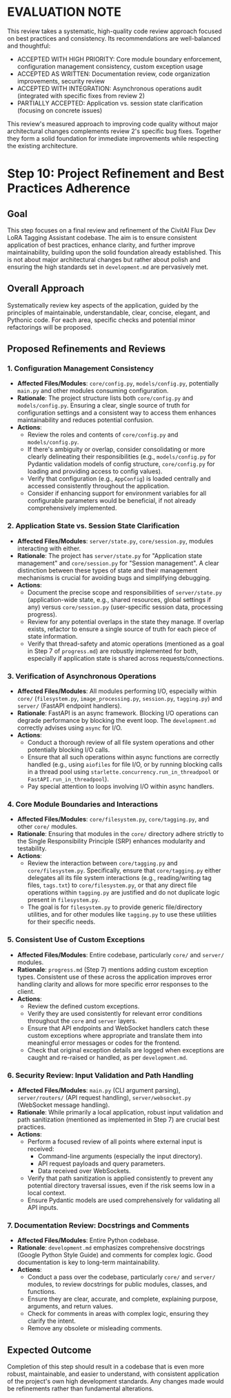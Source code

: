 # EVALUATION NOTE
This review takes a systematic, high-quality code review approach focused on best practices and consistency. Its recommendations are well-balanced and thoughtful:
- ACCEPTED WITH HIGH PRIORITY: Core module boundary enforcement, configuration management consistency, custom exception usage
- ACCEPTED AS WRITTEN: Documentation review, code organization improvements, security review
- ACCEPTED WITH INTEGRATION: Asynchronous operations audit (integrated with specific fixes from review 2)
- PARTIALLY ACCEPTED: Application vs. session state clarification (focusing on concrete issues)

This review's measured approach to improving code quality without major architectural changes complements review 2's specific bug fixes. Together they form a solid foundation for immediate improvements while respecting the existing architecture.

# Step 10: Project Refinement and Best Practices Adherence

## Goal
This step focuses on a final review and refinement of the CivitAI Flux Dev LoRA Tagging Assistant codebase. The aim is to ensure consistent application of best practices, enhance clarity, and further improve maintainability, building upon the solid foundation already established. This is not about major architectural changes but rather about polish and ensuring the high standards set in `development.md` are pervasively met.

## Overall Approach
Systematically review key aspects of the application, guided by the principles of maintainable, understandable, clear, concise, elegant, and Pythonic code. For each area, specific checks and potential minor refactorings will be proposed.

## Proposed Refinements and Reviews

### 1. Configuration Management Consistency
-   **Affected Files/Modules**: `core/config.py`, `models/config.py`, potentially `main.py` and other modules consuming configuration.
-   **Rationale**: The project structure lists both `core/config.py` and `models/config.py`. Ensuring a clear, single source of truth for configuration settings and a consistent way to access them enhances maintainability and reduces potential confusion.
-   **Actions**:
    -   Review the roles and contents of `core/config.py` and `models/config.py`.
    -   If there's ambiguity or overlap, consider consolidating or more clearly delineating their responsibilities (e.g., `models/config.py` for Pydantic validation models of config structure, `core/config.py` for loading and providing access to config values).
    -   Verify that configuration (e.g., `AppConfig`) is loaded centrally and accessed consistently throughout the application.
    -   Consider if enhancing support for environment variables for all configurable parameters would be beneficial, if not already comprehensively implemented.

### 2. Application State vs. Session State Clarification
-   **Affected Files/Modules**: `server/state.py`, `core/session.py`, modules interacting with either.
-   **Rationale**: The project has `server/state.py` for "Application state management" and `core/session.py` for "Session management". A clear distinction between these types of state and their management mechanisms is crucial for avoiding bugs and simplifying debugging.
-   **Actions**:
    -   Document the precise scope and responsibilities of `server/state.py` (application-wide state, e.g., shared resources, global settings if any) versus `core/session.py` (user-specific session data, processing progress).
    -   Review for any potential overlaps in the state they manage. If overlap exists, refactor to ensure a single source of truth for each piece of state information.
    -   Verify that thread-safety and atomic operations (mentioned as a goal in Step 7 of `progress.md`) are robustly implemented for both, especially if application state is shared across requests/connections.

### 3. Verification of Asynchronous Operations
-   **Affected Files/Modules**: All modules performing I/O, especially within `core/` (`filesystem.py`, `image_processing.py`, `session.py`, `tagging.py`) and `server/` (FastAPI endpoint handlers).
-   **Rationale**: FastAPI is an async framework. Blocking I/O operations can degrade performance by blocking the event loop. The `development.md` correctly advises using `async` for I/O.
-   **Actions**:
    -   Conduct a thorough review of all file system operations and other potentially blocking I/O calls.
    -   Ensure that all such operations within async functions are correctly handled (e.g., using `aiofiles` for file I/O, or by running blocking calls in a thread pool using `starlette.concurrency.run_in_threadpool` or `FastAPI.run_in_threadpool`).
    -   Pay special attention to loops involving I/O within async handlers.

### 4. Core Module Boundaries and Interactions
-   **Affected Files/Modules**: `core/filesystem.py`, `core/tagging.py`, and other `core/` modules.
-   **Rationale**: Ensuring that modules in the `core/` directory adhere strictly to the Single Responsibility Principle (SRP) enhances modularity and testability.
-   **Actions**:
    -   Review the interaction between `core/tagging.py` and `core/filesystem.py`. Specifically, ensure that `core/tagging.py` either delegates all its file system interactions (e.g., reading/writing tag files, `tags.txt`) to `core/filesystem.py`, or that any direct file operations within `tagging.py` are justified and do not duplicate logic present in `filesystem.py`.
    -   The goal is for `filesystem.py` to provide generic file/directory utilities, and for other modules like `tagging.py` to use these utilities for their specific needs.

### 5. Consistent Use of Custom Exceptions
-   **Affected Files/Modules**: Entire codebase, particularly `core/` and `server/` modules.
-   **Rationale**: `progress.md` (Step 7) mentions adding custom exception types. Consistent use of these across the application improves error handling clarity and allows for more specific error responses to the client.
-   **Actions**:
    -   Review the defined custom exceptions.
    -   Verify they are used consistently for relevant error conditions throughout the `core` and `server` layers.
    -   Ensure that API endpoints and WebSocket handlers catch these custom exceptions where appropriate and translate them into meaningful error messages or codes for the frontend.
    -   Check that original exception details are logged when exceptions are caught and re-raised or handled, as per `development.md`.

### 6. Security Review: Input Validation and Path Handling
-   **Affected Files/Modules**: `main.py` (CLI argument parsing), `server/routers/` (API request handling), `server/websocket.py` (WebSocket message handling).
-   **Rationale**: While primarily a local application, robust input validation and path sanitization (mentioned as implemented in Step 7) are crucial best practices.
-   **Actions**:
    -   Perform a focused review of all points where external input is received:
        -   Command-line arguments (especially the input directory).
        -   API request payloads and query parameters.
        -   Data received over WebSockets.
    -   Verify that path sanitization is applied consistently to prevent any potential directory traversal issues, even if the risk seems low in a local context.
    -   Ensure Pydantic models are used comprehensively for validating all API inputs.

### 7. Documentation Review: Docstrings and Comments
-   **Affected Files/Modules**: Entire Python codebase.
-   **Rationale**: `development.md` emphasizes comprehensive docstrings (Google Python Style Guide) and comments for complex logic. Good documentation is key to long-term maintainability.
-   **Actions**:
    -   Conduct a pass over the codebase, particularly `core/` and `server/` modules, to review docstrings for public modules, classes, and functions.
    -   Ensure they are clear, accurate, and complete, explaining purpose, arguments, and return values.
    -   Check for comments in areas with complex logic, ensuring they clarify the intent.
    -   Remove any obsolete or misleading comments.

## Expected Outcome
Completion of this step should result in a codebase that is even more robust, maintainable, and easier to understand, with consistent application of the project's own high development standards. Any changes made would be refinements rather than fundamental alterations.
